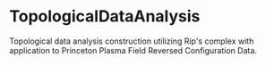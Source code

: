 # TopologicalDataAnalysis
Topological data analysis construction utilizing Rip's complex with application to Princeton Plasma Field Reversed Configuration Data.
